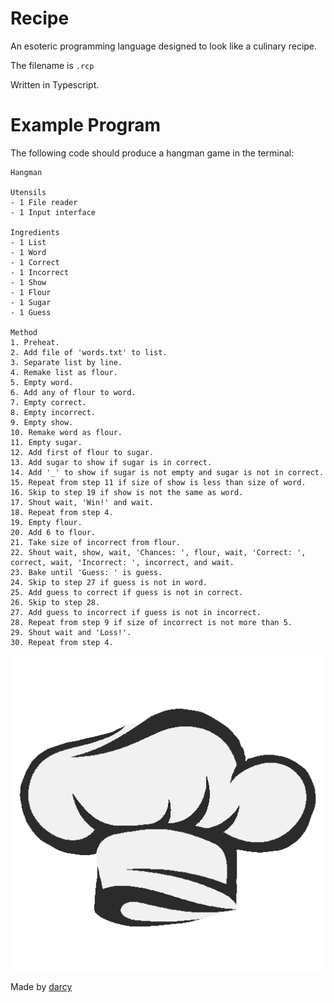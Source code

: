 # Recipe

An esoteric programming language designed to look like a culinary recipe.

The filename is `.rcp`

Written in Typescript.

# Example Program

The following code should produce a hangman game in the terminal:

```rcp
Hangman

Utensils
- 1 File reader
- 1 Input interface

Ingredients
- 1 List
- 1 Word
- 1 Correct
- 1 Incorrect
- 1 Show
- 1 Flour
- 1 Sugar
- 1 Guess

Method
1. Preheat.
2. Add file of 'words.txt' to list.
3. Separate list by line.
4. Remake list as flour.
5. Empty word.
6. Add any of flour to word.
7. Empty correct.
8. Empty incorrect.
9. Empty show.
10. Remake word as flour.
11. Empty sugar.
12. Add first of flour to sugar.
13. Add sugar to show if sugar is in correct.
14. Add '_' to show if sugar is not empty and sugar is not in correct.
15. Repeat from step 11 if size of show is less than size of word.
16. Skip to step 19 if show is not the same as word.
17. Shout wait, 'Win!' and wait.
18. Repeat from step 4.
19. Empty flour.
20. Add 6 to flour.
21. Take size of incorrect from flour.
22. Shout wait, show, wait, 'Chances: ', flour, wait, 'Correct: ', correct, wait, 'Incorrect: ', incorrect, and wait.
23. Bake until 'Guess: ' is guess.
24. Skip to step 27 if guess is not in word.
25. Add guess to correct if guess is not in correct.
26. Skip to step 28.
27. Add guess to incorrect if guess is not in incorrect.
28. Repeat from step 9 if size of incorrect is not more than 5.
29. Shout wait and 'Loss!'.
30. Repeat from step 4.
```

![Chef's hat (logo)](./image/icon.png)

Made by [darcy](https://github.com/darccyy)